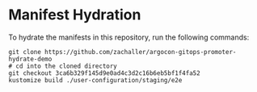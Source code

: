 # Manifest Hydration

To hydrate the manifests in this repository, run the following commands:

```shell
git clone https://github.com/zachaller/argocon-gitops-promoter-hydrate-demo
# cd into the cloned directory
git checkout 3ca6b329f145d9e0ad4c3d2c16b6eb5bf1f4fa52
kustomize build ./user-configuration/staging/e2e
```
